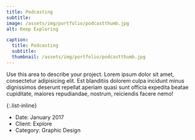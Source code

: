 ```yaml
---
title: Podcasting
subtitle: 
image: /assets/img/portfolio/podcastthumb.jpg
alt: Keep Exploring

caption:
  title: Podcasting
  subtitle: 
  thumbnail: /assets/img/portfolio/podcastthumb.jpg
---
```


Use this area to describe your project. Lorem ipsum dolor sit amet, consectetur adipisicing elit. Est blanditiis dolorem culpa incidunt minus dignissimos deserunt repellat aperiam quasi sunt officia expedita beatae cupiditate, maiores repudiandae, nostrum, reiciendis facere nemo!

{:.list-inline}

- Date: January 2017
- Client: Explore
- Category: Graphic Design
